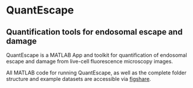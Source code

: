  # QuantEscape
 ## Quantification tools for endosomal escape and damage
 
QuantEscape is a MATLAB App and toolkit for quantification of endosomal escape and damage from live-cell fluorescence microscopy images.

All MATLAB code for running QuantEscape, as well as the complete folder structure and example datasets are accessible via [figshare](https://figshare.com/s/efd082805c14bb27891d).
